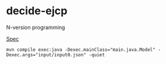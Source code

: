 # decide-ejcp
N-version programming 

[Spec](http://www.monperrus.net/martin/decide.pdf)

```
mvn compile exec:java -Dexec.mainClass="main.java.Model" -Dexec.args="input/input0.json" -quiet
```